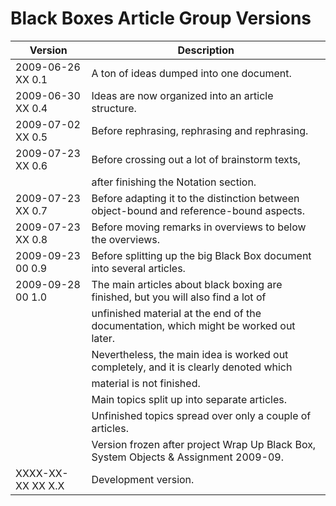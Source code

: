 ﻿Black Boxes Article Group Versions
==================================

| Version            | Description                                                                             |
|--------------------|-----------------------------------------------------------------------------------------|
| 2009-06-26 XX  0.1 | A ton of ideas dumped into one document.                                                |
| 2009-06-30 XX  0.4 | Ideas are now organized into an article structure.                                      |
| 2009-07-02 XX  0.5 | Before rephrasing, rephrasing and rephrasing.                                           |
| 2009-07-23 XX  0.6 | Before crossing out a lot of brainstorm texts,                                          |
|                    | after finishing the Notation section.                                                   |
| 2009-07-23 XX  0.7 | Before adapting it to the distinction between object-bound and reference-bound aspects. |
| 2009-07-23 XX  0.8 | Before moving remarks in overviews to below the overviews.                              |
| 2009-09-23 00  0.9 | Before splitting up the big Black Box document into several articles.                   |
| 2009-09-28 00  1.0 | The main articles about black boxing are finished, but you will also find a lot of      | 
|                    | unfinished material at the end of the documentation, which might be worked out later.   |
|                    | Nevertheless, the main idea is worked out completely, and it is clearly denoted which   |
|                    | material is not finished.                                                               |
|                    | Main topics split up into separate articles.                                            |
|                    | Unfinished topics spread over only a couple of articles.                                |
|                    | Version frozen after project Wrap Up Black Box, System Objects & Assignment 2009-09.    |
| XXXX-XX-XX XX  X.X | Development version.                                                                    |

